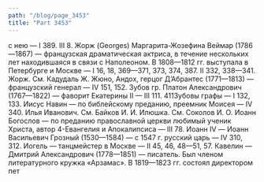 ```yaml
---
path: "/blog/page_3453"
title: "Part 3453"
---
```


 с нею — I 389. III 8.
Жорж (Georges) Маргарита-Жозефина Веймар (1786—1867) — французская драматическая актриса, в течение нескольких лет находившаяся в связи с Наполеоном. В 1808—1812 гг. выступала в Петербурге и Москве — I 16, 18, 369—371, 373, 374, 387. II 332, 338—341.
Жорж. См. Кадудаль Ж.
Жюно, Андох, герцог Д’Абрантес (1771—1813) — французский генерал — IV 151, 152.
3убов гр. Платон Александрович (1767—1822) — фаворит Екатерины II — III 111.
411Зубовы графы — I 132, 133.
Иисус Навин — по библейскому преданию, преемник Моисея — IV 340.
Илья Иванович. См. Байков И. И.
Илюшка. См. Соколов И. О.
Иоанн Богослов — по преданию православной церкви любимый ученик Христа, автор 4-Евангелия и Апокалипсиса — III 78.
Иоанн IV — Иоанн Васильевич Грозный (1530—1584) — с 1547 г. русский царь — IV 310, 312.
Иогель — танцмейстер в Москве — II 45, 46, 48—51, 57.
Кавелин — Дмитрий Александрович (1778—1851) — писатель. Был членом литературного кружка «Арзамас». В 1819—1823 гг. состоял директором пет
